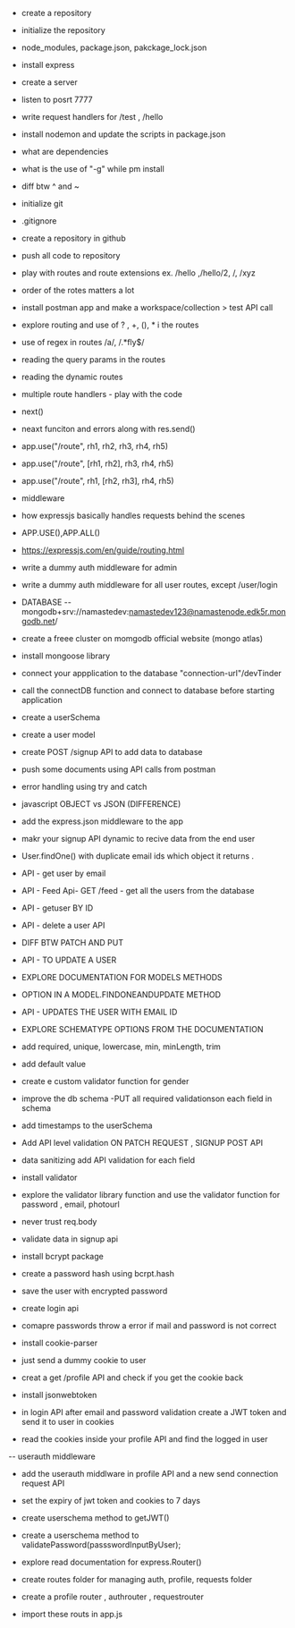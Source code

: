 - create a repository
- initialize the repository
- node_modules, package.json, pakckage_lock.json
- install express
- create a server
- listen to posrt 7777
- write request handlers for /test , /hello
- install nodemon and update the scripts in package.json
- what are dependencies
- what is the use of "-g" while pm install
- diff btw ^ and ~

- initialize git
- .gitignore
- create a repository in github
- push all code to repository
- play with routes and route extensions ex. /hello ,/hello/2, /, /xyz
- order of the rotes matters a lot
- install postman app and make a workspace/collection > test API call
- explore routing and use of ? , +, (), \* i the routes
- use of regex in routes /a/, /.\*fly$/
<!-- https://expressjs.com/en/guide/routing.html -->
- reading the query params in the routes
- reading the dynamic routes

- multiple route handlers - play with the code
- next()
- neaxt funciton and errors along with res.send()
- app.use("/route", rh1, rh2, rh3, rh4, rh5)
- app.use("/route", [rh1, rh2], rh3, rh4, rh5)
- app.use("/route", rh1, [rh2, rh3], rh4, rh5)

- middleware
- how expressjs basically handles requests behind the scenes
- APP.USE(),APP.ALL()
- https://expressjs.com/en/guide/routing.html
- write a dummy auth middleware for admin
- write a dummy auth middleware for all user routes, except /user/login

- DATABASE
  -- mongodb+srv://namastedev:namastedev123@namastenode.edk5r.mongodb.net/

- create a freee cluster on momgodb official website (mongo atlas)
- install mongoose library
- connect your appplication to the database "connection-url"/devTinder
- call the connectDB function and connect to database before starting application
- create a userSchema
- create a user model
- create POST /signup API to add data to database
- push some documents using API calls from postman
- error handling using try and catch

- javascript OBJECT vs JSON (DIFFERENCE)
- add the express.json middleware to the app
- makr your signup API dynamic to recive data from the end user
- User.findOne() with duplicate email ids which object it returns .
- API - get user by email
- API - Feed Api- GET /feed - get all the users from the database
- API - getuser BY ID
- API - delete a user API
- DIFF BTW PATCH AND PUT
- API - TO UPDATE A USER
- EXPLORE DOCUMENTATION FOR MODELS METHODS
- OPTION IN A MODEL.FINDONEANDUPDATE METHOD
- API - UPDATES THE USER WITH EMAIL ID

- EXPLORE SCHEMATYPE OPTIONS FROM THE DOCUMENTATION
- add required, unique, lowercase, min, minLength, trim
- add default value
- create e custom validator function for gender
- improve the db schema -PUT all required validationson each field in schema
- add timestamps to the userSchema

- Add API level validation ON PATCH REQUEST , SIGNUP POST API
- data sanitizing add API validation for each field
- install validator
- explore the validator library function and use the validator function for password , email, photourl
- never trust req.body

- validate data in signup api
- install bcrypt package
- create a password hash using bcrpt.hash
- save the user with encrypted password
- create login api 
- comapre passwords throw a error if mail and password is not correct 

- install cookie-parser
- just send a dummy cookie to user
- creat a get /profile API and check if you get the cookie back 
- install jsonwebtoken
- in login API after email and password validation create a JWT token and send it to user in cookies
- read the cookies inside your profile API and find the logged in user 


-- userauth  middleware
- add the userauth middlware  in profile API and a new send connection request API
-  set the expiry of jwt token and cookies  to 7 days 

- create userschema method to getJWT() 
-  create a userschema method to validatePassword(passswordInputByUser);

- explore read documentation for express.Router()
- create routes folder for managing auth, profile, requests folder
- create a profile router , authrouter , requestrouter
- import these routs in app.js
